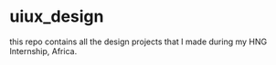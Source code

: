 # uiux_design

this repo contains all the design projects that I made during my HNG Internship, Africa.
